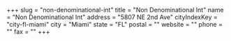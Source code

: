 +++
slug = "non-denominational-int"
title = "Non Denominational Int"
name = "Non Denominational Int"
address = "5807 NE 2nd Ave"
cityIndexKey = "city-fl-miami"
city = "Miami"
state = "FL"
postal = ""
website = ""
phone = ""
fax = ""
+++
